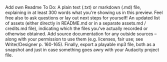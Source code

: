 Add own Readme
To Do:
A plain text (.txt) or markdown (.md) file, explaining in at least 300 words what you're showing us in this preview. Feel free also to ask questions or lay out next steps for yourself!
An updated list of assets (either directly in README.md or in a separate assets.md / credits.md file), indicating which the files you've actually recorded or otherwise obtained. Add source documentation for any outside sources – along with your permission to use them (e.g. licenses, fair use; see Writer/Designer p. 160-165).
Finally, export a playable mp3 file, both as a snapshot and just in case something goes awry with your Audacity project file.
